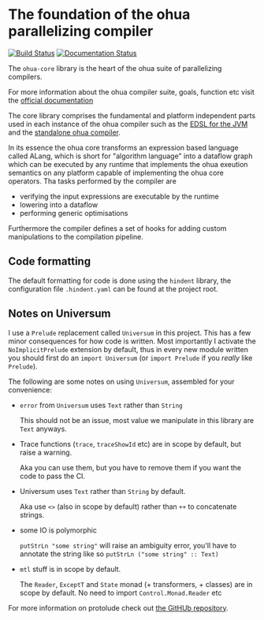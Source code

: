 # The foundation of the ohua parallelizing compiler

[![Build Status](https://travis-ci.org/ohua-dev/ohua-core.svg?branch=master)](https://travis-ci.org/ohua-dev/ohua-core)
[![Documentation Status](https://readthedocs.org/projects/ohua/badge/?version=latest)](https://ohua.readthedocs.io/en/latest/?badge=latest)

The `ohua-core` library is the heart of the ohua suite of parallelizing compilers.

For more information about the ohua compiler suite, goals, function etc visit
the [official documentation](https://ohua.readthedocs.org)

The core library comprises the fundamental and platform independent parts used
in each instance of the ohua compiler such as the [EDSL for the
JVM](https://github.com/ohua-dev/ohua-jvm-integration) and the [standalone ohua
compiler](https://github.com/ohua-dev/ohuac).

In its essence the ohua core transforms an expression based language called
ALang, which is short for "algorithm language" into a dataflow graph which can
be executed by any runtime that implements the ohua exeution semantics on any
platform capable of implementing the ohua core operators. Tha tasks performed by
the compiler are

- verifying the input expressions are executable by the runtime
- lowering into a dataflow
- performing generic optimisations

Furthermore the compiler defines a set of hooks for adding custom manipulations
to the compilation pipeline.

## Code formatting

The default formatting for code is done using the `hindent` library, the
configuration file `.hindent.yaml` can be found at the project root.

## Notes on Universum

I use a `Prelude` replacement called `Universum` in this project. This has a few
minor consequences for how code is written. Most importantly I activate the
`NoImplicitPrelude` extension by default, thus in every new module written you
should first do an `import Universum` (or `import Prelude` if you *really* like
`Prelude`).

The following are some notes on using `Universum`, assembled for your convenience:

- `error` from `Universum` uses `Text` rather than `String`

  This should not be an issue, most value we manipulate in this library are
  `Text` anyways.

- Trace functions (`trace`, `traceShowId` etc) are in scope by default, but
  raise a warning.

  Aka you can use them, but you have to remove them if you want the code to pass
  the CI.

- Universum uses `Text` rather than `String` by default.

  Aka use `<>` (also in scope by default) rather than `++` to concatenate
  strings.

- some IO is polymorphic

  `putStrLn "some string"` will raise an ambiguity error, you'll have to
  annotate the string like so `putStrLn ("some string" :: Text)`

- `mtl` stuff is in scope by default.

  The `Reader`, `ExceptT` and `State` monad (+ transformers, + classes) are in
  scope by default. No need to import `Control.Monad.Reader` etc


For more information on protolude check out [the GitHUb
repository](https://github.com/serokell/universum).
